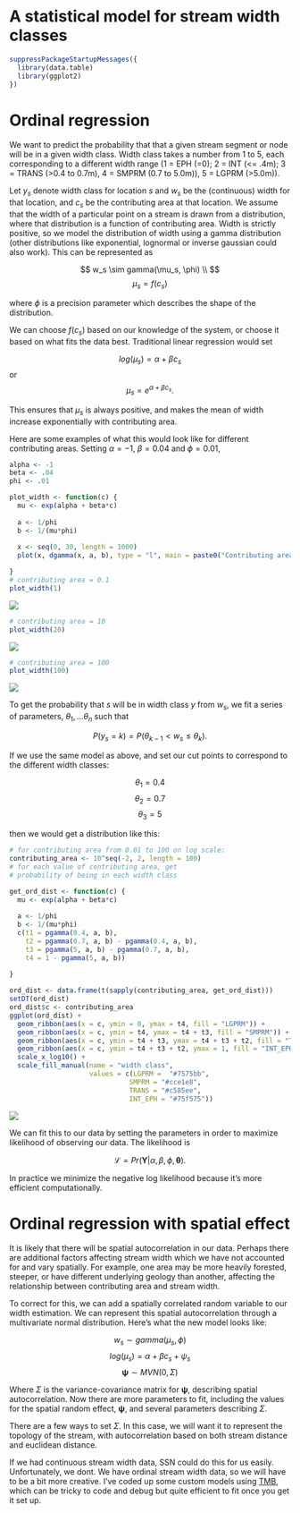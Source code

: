 # A statistical model for stream width classes


``` r
suppressPackageStartupMessages({
  library(data.table)
  library(ggplot2)
})
```

# Ordinal regression

We want to predict the probability that that a given stream segment or
node will be in a given width class. Width class takes a number from 1
to 5, each corresponding to a different width range (1 = EPH (=0); 2 =
INT (\<= .4m); 3 = TRANS (\>0.4 to 0.7m), 4 = SMPRM (0.7 to 5.0m)), 5 =
LGPRM (\>5.0m)).

Let $y_s$ denote width class for location $s$ and $w_s$ be the
(continuous) width for that location, and $c_s$ be the contributing area
at that location. We assume that the width of a particular point on a
stream is drawn from a distribution, where that distribution is a
function of contributing area. Width is strictly positive, so we model
the distribution of width using a gamma distribution (other
distributions like exponential, lognormal or inverse gaussian could also
work). This can be represented as

$$
w_s \sim gamma(\mu_s, \phi) \\
$$ $$
\mu_s = f(c_s)
$$

where $\phi$ is a precision parameter which describes the shape of the
distribution.

We can choose $f(c_s)$ based on our knowledge of the system, or choose
it based on what fits the data best. Traditional linear regression would
set 

$$
log(\mu_s) = \alpha + \beta c_s
$$
or 
$$
\mu_s = e^{\alpha + \beta c_s}.
$$

This ensures that $\mu_s$ is always positive, and makes the mean of
width increase exponentially with contributing area.

Here are some examples of what this would look like for different
contributing areas. Setting $\alpha = -1$, $\beta = 0.04$ and
$\phi = 0.01$,

``` r
alpha <- -1
beta <- .04
phi <- .01

plot_width <- function(c) {
  mu <- exp(alpha + beta*c)
  
  a <- 1/phi
  b <- 1/(mu*phi)
  
  x <- seq(0, 30, length = 1000)
  plot(x, dgamma(x, a, b), type = "l", main = paste0("Contributing area = ", c), xlab = "width", ylab = "density")

}
# contributing area = 0.1
plot_width(1)
```

![](stream_width_gamma_files/figure-commonmark/unnamed-chunk-2-1.png)

``` r
# contributing area = 10
plot_width(20)
```

![](stream_width_gamma_files/figure-commonmark/unnamed-chunk-2-2.png)

``` r
# contributing area = 100
plot_width(100)
```

![](stream_width_gamma_files/figure-commonmark/unnamed-chunk-2-3.png)

To get the probability that $s$ will be in width class $y$ from $w_s$,
we fit a series of parameters, $\theta_1, ... \theta_n$ such that

$$
P(y_s = k) = P(\theta_{k-1} < w_s \leq \theta_k). 
$$

If we use the same model as above, and set our cut points to correspond
to the different width classes:

$$
\theta_1 = 0.4
$$ $$
\theta_2 = 0.7 
$$ $$
\theta_3 = 5
$$

then we would get a distribution like this:

``` r
# for contributing area from 0.01 to 100 on log scale: 
contributing_area <- 10^seq(-2, 2, length = 100)
# for each value of contributing area, get 
# probability of being in each width class

get_ord_dist <- function(c) {
  mu <- exp(alpha + beta*c)
  
  a <- 1/phi
  b <- 1/(mu*phi)
  c(t1 = pgamma(0.4, a, b),
    t2 = pgamma(0.7, a, b) - pgamma(0.4, a, b), 
    t3 = pgamma(5, a, b) - pgamma(0.7, a, b), 
    t4 = 1 - pgamma(5, a, b))
  
}

ord_dist <- data.frame(t(sapply(contributing_area, get_ord_dist)))
setDT(ord_dist)
ord_dist$c <- contributing_area
ggplot(ord_dist) + 
  geom_ribbon(aes(x = c, ymin = 0, ymax = t4, fill = "LGPRM")) +
  geom_ribbon(aes(x = c, ymin = t4, ymax = t4 + t3, fill = "SMPRM")) + 
  geom_ribbon(aes(x = c, ymin = t4 + t3, ymax = t4 + t3 + t2, fill = "TRANS")) +
  geom_ribbon(aes(x = c, ymin = t4 + t3 + t2, ymax = 1, fill = "INT_EPH")) +
  scale_x_log10() +
  scale_fill_manual(name = "width class", 
                    values = c(LGPRM =  "#7575bb", 
                              SMPRM = "#cce1e8", 
                              TRANS = "#c585ee", 
                              INT_EPH = "#75f575"))
```

![](stream_width_gamma_files/figure-commonmark/unnamed-chunk-3-1.png)

We can fit this to our data by setting the parameters in order to
maximize likelihood of observing our data. The likelihood is

$$
\mathcal{L} = Pr(\mathbf Y | \alpha, \beta, \phi, \mathbf\theta).
$$

In practice we minimize the negative log likelihood because it’s more
efficient computationally.

# Ordinal regression with spatial effect

It is likely that there will be spatial autocorrelation in our data.
Perhaps there are additional factors affecting stream width which we
have not accounted for and vary spatially. For example, one area may be
more heavily forested, steeper, or have different underlying geology
than another, affecting the relationship between contributing area and
stream width.

To correct for this, we can add a spatially correlated random variable
to our width estimation. We can represent this spatial autocorrelation
through a multivariate normal distribution. Here’s what the new model
looks like:

$$
w_s \sim gamma(\mu_s, \phi)
$$ $$
log(\mu_s) = \alpha + \beta c_s + \psi_s
$$ $$
\mathbf \psi \sim MVN(0, \Sigma)
$$

Where $\Sigma$ is the variance-covariance matrix for $\mathbf \psi$,
describing spatial autocorrelation. Now there are more parameters to
fit, including the values for the spatial random effect, $\mathbf \psi$,
and several parameters describing $\Sigma$.

There are a few ways to set $\Sigma$. In this case, we will want it to
represent the topology of the stream, with autocorrelation based on both
stream distance and euclidean distance.

If we had continuous stream width data, SSN could do this for us easily.
Unfortunately, we dont. We have ordinal stream width data, so we will
have to be a bit more creative. I’ve coded up some custom models using
[TMB](https://kaskr.github.io/adcomp/_book/Introduction.html), which can
be tricky to code and debug but quite efficient to fit once you get it
set up.
